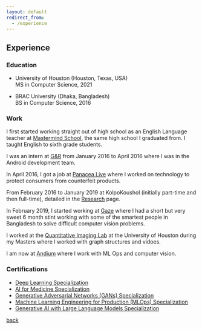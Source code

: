 ```yaml
---
layout: default
redirect_from:
  - /experience
---
```


## Experience

### Education
* University of Houston (Houston, Texas, USA)  
MS in Computer Science, 2021

* BRAC University (Dhaka, Bangladesh)  
BS in Computer Science, 2016


### Work

I first started working straight out of high school as an English Language teacher at [Mastermind School](https://www.mastermindschool.org/), the same high school I graduated from. I taught English to sixth grade students.

I was an intern at [G&R](https://www.green-red.com/) from January 2016 to April 2016 where I was in the Android development team.

In April 2016, I got a job at [Panacea Live](https://www.panacea.live/) where I worked on technology to protect consumers from counterfeit products.

From February 2016 to January 2019 at KolpoKoushol (initially part-time and then full-time), detailed in the [Research](../pages/research) page.

In February 2019, I started working at [Gaze](https://gaze.ai) where I had a short but very sweet 6 month stint working with some of the smartest people in Bangladesh to solve difficult computer vision problems.

I worked at the [Quantitative Imaging Lab](http://www2.cs.uh.edu/~shah/) at the University of Houston during my Masters where I worked with graph structures and vidoes.

I am now at [Andium](https://andium.com) where I work with ML Ops and computer vision.
### Certifications

* [Deep Learning Specialization](https://coursera.org/share/4de30d50ef6f9603b2e860295db80036)
* [AI for Medicine Specialization](https://coursera.org/share/5043c1edcf059d48b607ab31181352d5)
* [Generative Adversarial Networks (GANs) Specialization](https://coursera.org/share/886d61ee6c28afda145edd4218b1a869)
* [Machine Learning Engineering for Production (MLOps) Specialization](https://coursera.org/share/dacea6c7eae4a9897f8379a0ecb5db48)
* [Generative AI with Large Language Models Specialization](https://coursera.org/share/371fa8c1f588dcb6640be7b76f31428e)
  
[back](https://shoumikchow.com)
